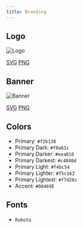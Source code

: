 ```yaml
---
title: Branding
---
```


## Logo

![Logo](/img/logo.svg)

[SVG](/img/logo.svg) [PNG](/img/logo.png)

## Banner

![Banner](/img/banner.svg)

[SVG](/img/banner.svg) [PNG](/img/banner.png)

## Colors

* Primary: `#f2b138`
* Primary Dark: `#f0a61c`
* Primary Darker: `#eea010`
* Primary Darkest: `#c4840d`
* Primary Light: `#f4bc54`
* Primary Lighter: `#f5c162`
* Primary Lightest: `#f7d28c`
* Accent: `#00469E`  

## Fonts

* `Roboto`
